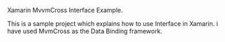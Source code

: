 Xamarin MvvmCross Interface Example.

This is a sample project which explains how to use Interface in Xamarin. i have used MvmCross as the Data Binding framework.
